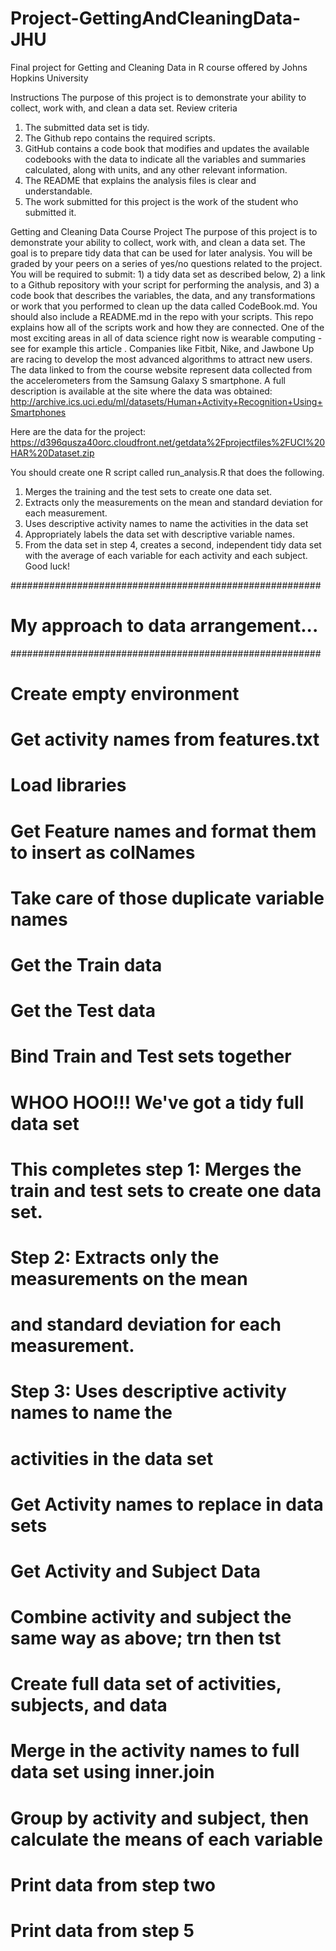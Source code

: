 # Project-GettingAndCleaningData-JHU
Final project for Getting and Cleaning Data in R course offered by Johns Hopkins University

Instructions
The purpose of this project is to demonstrate your ability to collect, work with, and clean a data set.
Review criteria 
1.	The submitted data set is tidy.
2.	The Github repo contains the required scripts.
3.	GitHub contains a code book that modifies and updates the available codebooks with the data to indicate all the variables and summaries calculated, along with units, and any other relevant information.
4.	The README that explains the analysis files is clear and understandable.
5.	The work submitted for this project is the work of the student who submitted it.

Getting and Cleaning Data Course Project
The purpose of this project is to demonstrate your ability to collect, work with, and clean a data set. The goal is to prepare tidy data that can be used for later analysis. You will be graded by your peers on a series of yes/no questions related to the project. You will be required to submit: 1) a tidy data set as described below, 2) a link to a Github repository with your script for performing the analysis, and 3) a code book that describes the variables, the data, and any transformations or work that you performed to clean up the data called CodeBook.md. You should also include a README.md in the repo with your scripts. This repo explains how all of the scripts work and how they are connected.
One of the most exciting areas in all of data science right now is wearable computing - see for example this article . Companies like Fitbit, Nike, and Jawbone Up are racing to develop the most advanced algorithms to attract new users. The data linked to from the course website represent data collected from the accelerometers from the Samsung Galaxy S smartphone. A full description is available at the site where the data was obtained:
http://archive.ics.uci.edu/ml/datasets/Human+Activity+Recognition+Using+Smartphones

Here are the data for the project:
https://d396qusza40orc.cloudfront.net/getdata%2Fprojectfiles%2FUCI%20HAR%20Dataset.zip

You should create one R script called run_analysis.R that does the following.
1.	Merges the training and the test sets to create one data set.
2.	Extracts only the measurements on the mean and standard deviation for each measurement.
3.	Uses descriptive activity names to name the activities in the data set
4.	Appropriately labels the data set with descriptive variable names.
5.	From the data set in step 4, creates a second, independent tidy data set with the average of each variable for each activity and each subject.
Good luck!

########################################################
# My approach to data arrangement...
########################################################
# Create empty environment
# Get activity names from features.txt
# Load libraries
# Get Feature names and format them to insert as colNames
# Take care of those duplicate variable names
# Get the Train data
# Get the Test data
# Bind Train and Test sets together
#  WHOO HOO!!!  We've got a tidy full data set
#  This completes step 1:  Merges the train and test sets to create one data set.
# Step 2:  Extracts only the measurements on the mean
#          and standard deviation for each measurement.
# Step 3:  Uses descriptive activity names to name the 
#          activities in the data set
# Get Activity names to replace in data sets
# Get Activity and Subject Data
# Combine activity and subject the same way as above; trn then tst
# Create full data set of activities, subjects, and data
# Merge in the activity names to full data set using inner.join
# Group by activity and subject, then calculate the means of each variable
# Print data from step two
# Print data from step 5
